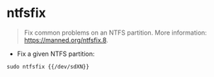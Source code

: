 # ntfsfix

> Fix common problems on an NTFS partition.
> More information: <https://manned.org/ntfsfix.8>.

- Fix a given NTFS partition:

`sudo ntfsfix {{/dev/sdXN}}`
